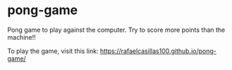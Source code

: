 # pong-game

Pong game to play against the computer. Try to score more points than the machine!!

To play the game, visit this link: https://rafaelcasillas100.github.io/pong-game/
